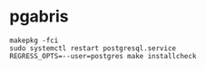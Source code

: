 # pgabris

```
makepkg -fci
sudo systemctl restart postgresql.service
REGRESS_OPTS=--user=postgres make installcheck
```
